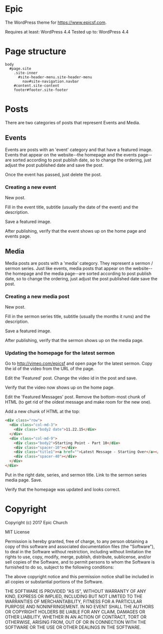 # Epic

The WordPress theme for <https://www.epicsf.com>.

Requires at least: WordPress 4.4
Tested up to: WordPress 4.4

# Page structure

```
body
  #page.site
    .site-inner
      #site-header-menu.site-header-menu
        nav#site-navigation.navbar
    #content.site-content
    footer#footer.site-footer
```

# Posts

There are two categories of posts that represent Events and Media.

## Events

Events are posts with an 'event' category and that have a featured image. Events that appear on the website--the homepage and the events page--are sorted according to post publish date, so to change the ordering, just adjust the post published date and save the post.

Once the event has passed, just delete the post.

### Creating a new event

New post.

Fill in the event title, subtitle (usually the date of the event) and the description.

Save a featured image.

After publishing, verify that the event shows up on the home page and events page.

## Media

Media posts are posts with a 'media' category. They represent a sermon / sermon series. Just like events, media posts that appear on the website--the homepage and the media page--are sorted according to post publish date, so to change the ordering, just adjust the post published date save the post.

### Creating a new media post

New post.

Fill in the sermon series title, subtitle (usually the months it runs) and the description.

Save a featured image.

After publishing, verify that the sermon shows up on the media page.

### Updating the homepage for the latest sermon

Go to <http://vimeo.com/epicsf> and open page for the latest sermon. Copy the id of the video from the URL of the page.

Edit the 'Featured' post. Change the video id in the post and save.

Verify that the video now shows up on the home page.

Edit the 'Featured Messages' post. Remove the bottom-most chunk of HTML (to get rid of the oldest message and make room for the new one).

Add a new chunk of HTML at the top:

```html
<div class="row">
  <div class="col-md-3">
    <div class="body2 date">11.22.15</div>
  </div>
  <div class="col-md-9">
    <div class="body2">Starting Point - Part 10</div>
    <div class="spacer-10"></div>
    <div class="title1"><a href="">Latest Message - Starting Over</a></div>
    <div class="spacer-40"></div>
  </div>
</div>
```

Put in the right date, series, and sermon title. Link to the sermon series media page. Save.

Verify that the homepage was updated and looks correct.

# Copyright

Copyright (c) 2017 Epic Church

MIT License

Permission is hereby granted, free of charge, to any person obtaining a copy of this software and associated documentation files (the "Software"), to deal in the Software without restriction, including without limitation the rights to use, copy, modify, merge, publish, distribute, sublicense, and/or sell copies of the Software, and to permit persons to whom the Software is furnished to do so, subject to the following conditions:

The above copyright notice and this permission notice shall be included in all copies or substantial portions of the Software.

THE SOFTWARE IS PROVIDED "AS IS", WITHOUT WARRANTY OF ANY KIND, EXPRESS OR IMPLIED, INCLUDING BUT NOT LIMITED TO THE WARRANTIES OF MERCHANTABILITY, FITNESS FOR A PARTICULAR PURPOSE AND NONINFRINGEMENT. IN NO EVENT SHALL THE AUTHORS OR COPYRIGHT HOLDERS BE LIABLE FOR ANY CLAIM, DAMAGES OR OTHER LIABILITY, WHETHER IN AN ACTION OF CONTRACT, TORT OR OTHERWISE, ARISING FROM, OUT OF OR IN CONNECTION WITH THE SOFTWARE OR THE USE OR OTHER DEALINGS IN THE SOFTWARE.
